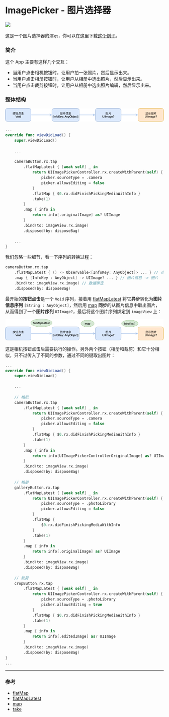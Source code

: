 # ImagePicker - 图片选择器

![](/assets/MoreDemo/ImagePicker/ImagePickerFull.gif)

这是一个图片选择器的演示，你可以在这里下载[这个例子](https://github.com/ReactiveX/RxSwift/tree/master/RxExample/RxExample/Examples/ImagePicker)。

### 简介

这个 App 主要有这样几个交互：

* 当用户点击相机按钮时，让用户拍一张照片，然后显示出来。
* 当用户点击相册按钮时，让用户从相册中选出照片，然后显示出来。
* 当用户点击裁剪按钮时，让用户从相册中选出照片编辑，然后显示出来。

### 整体结构

![](/assets/MoreDemo/ImagePicker/All.png)

```swift
...
override func viewDidLoad() {
    super.viewDidLoad()

    ...

    cameraButton.rx.tap
        .flatMapLatest { [weak self] _ in
            return UIImagePickerController.rx.createWithParent(self) { picker in
                picker.sourceType = .camera
                picker.allowsEditing = false
            }
            .flatMap { $0.rx.didFinishPickingMediaWithInfo }
            .take(1)
        }
        .map { info in
            return info[.originalImage] as? UIImage
        }
        .bind(to: imageView.rx.image)
        .disposed(by: disposeBag)

    ...    
}
```

我们忽略一些细节，看一下序列的转换过程：

```swift
cameraButton.rx.tap
    .flatMapLatest { () -> Observable<[InfoKey: AnyObject]> ... } // 点击 -> 图片信息
    .map { [InfoKey : AnyObject] -> UIImage? ... } // 图片信息 -> 图片
    .bind(to: imageView.rx.image) // 数据绑定
    .disposed(by: disposeBag)
```

最开始的**按钮点击**是一个 `Void` 序列，接着用 [flatMapLatest] 将它**异步**转化为**图片信息序列** `[String : AnyObject]`，然后用 [map] **同步**的从图片信息中取出图片，从而得到了一个**图片序列** `UIImage?`，最后将这个图片序列绑定到 `imageView` 上：

![](/assets/MoreDemo/ImagePicker/Operator.png)

这是相机按钮点击后需要执行的操作。另外两个按钮（相册和裁剪）和它十分相似，只不过传入了不同的参数，通过不同的键取出图片：

```swift
...
override func viewDidLoad() {
    super.viewDidLoad()

    ...

    // 相机
    cameraButton.rx.tap
        .flatMapLatest { [weak self] _ in
            return UIImagePickerController.rx.createWithParent(self) { picker in
                picker.sourceType = .camera
                picker.allowsEditing = false
            }
            .flatMap { $0.rx.didFinishPickingMediaWithInfo }
            .take(1)
        }
        .map { info in
            return info[UIImagePickerControllerOriginalImage] as? UIImage
        }
        .bind(to: imageView.rx.image)
        .disposed(by: disposeBag)

    // 相册
    galleryButton.rx.tap
        .flatMapLatest { [weak self] _ in
            return UIImagePickerController.rx.createWithParent(self) { picker in
                picker.sourceType = .photoLibrary
                picker.allowsEditing = false
            }
            .flatMap {
                $0.rx.didFinishPickingMediaWithInfo
            }
            .take(1)
        }
        .map { info in
            return info[.originalImage] as? UIImage
        }
        .bind(to: imageView.rx.image)
        .disposed(by: disposeBag)

    // 裁剪
    cropButton.rx.tap
        .flatMapLatest { [weak self] _ in
            return UIImagePickerController.rx.createWithParent(self) { picker in
                picker.sourceType = .photoLibrary
                picker.allowsEditing = true
            }
            .flatMap { $0.rx.didFinishPickingMediaWithInfo }
            .take(1)
        }
        .map { info in
            return info[.editedImage] as? UIImage
        }
        .bind(to: imageView.rx.image)
        .disposed(by: disposeBag)
}
...
```

---

### 参考

* [flatMap]
* [flatMapLatest]
* [map]
* [take]

[flatMap]:/content/decision_tree/flatMap.md
[flatMapLatest]:/content/decision_tree/flatMapLatest.md
[map]:/content/decision_tree/map.md
[take]:/content/decision_tree/take.md
